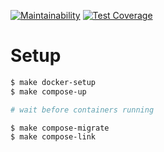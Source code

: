 [![Maintainability](https://api.codeclimate.com/v1/badges/1850a5269be9aaed7cb5/maintainability)](https://codeclimate.com/github/ava239/xls-parser/maintainability)
[![Test Coverage](https://api.codeclimate.com/v1/badges/1850a5269be9aaed7cb5/test_coverage)](https://codeclimate.com/github/ava239/xls-parser/test_coverage)

# Setup
```bash
$ make docker-setup
$ make compose-up

# wait before containers running

$ make compose-migrate
$ make compose-link
```
